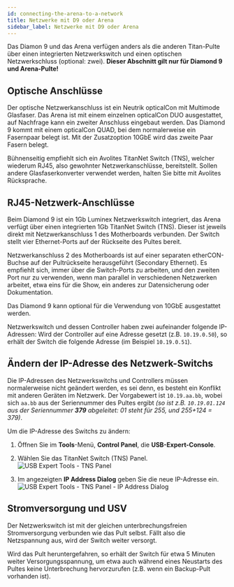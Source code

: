 ```yaml
---
id: connecting-the-arena-to-a-network
title: Netzwerke mit D9 oder Arena
sidebar_label: Netzwerke mit D9 oder Arena
---
```


Das Diamon 9 und das Arena verfügen anders als die anderen Titan-Pulte über einen
integrierten Netzwerkswitch und einen optischen Netzwerkschluss
(optional: zwei). **Dieser Abschnitt gilt nur für Diamond 9 und Arena-Pulte!**

## Optische Anschlüsse

Der optische Netzwerkanschluss ist ein Neutrik opticalCon mit
Multimode Glasfaser. Das Arena ist mit einem einzelnen opticalCon DUO ausgestattet, auf Nachfrage 
kann ein zweiter Anschluss eingebaut werden. Das Diamond 9 kommt mit einem opticalCon QUAD, bei dem 
normalerweise ein Fasernpaar belegt ist. Mit der Zusatzoption 10GbE wird das zweite Paar Fasern belegt.

Bühnenseitig empfiehlt sich ein Avolites TitanNet Switch (TNS),
welcher wiederum RJ45, also gewohnter Netzwerkanschlüsse, bereitstellt.
Sollen andere Glasfaserkonverter verwendet werden, halten Sie bitte mit
Avolites Rücksprache.

## RJ45-Netzwerk-Anschlüsse

Beim Diamond 9 ist ein 1Gb Luminex Netzwerkswitch integriert, das Arena verfügt über einen 
integrierten 1Gb TitanNet Switch (TNS). Dieser ist jeweils direkt mit
Netzwerkanschluss 1 des Motherboards verbunden. Der Switch stellt
vier Ethernet-Ports auf der Rückseite des Pultes bereit.

Netzwerkanschluss 2 des Motherboards ist auf einer separaten etherCON-Buchse auf
der Pultrückseite herausgeführt (Secondary Ethernet). Es empfiehlt sich,
immer über die Switch-Ports zu arbeiten, und den zweiten Port nur zu
verwenden, wenn man parallel in verschiedenen Netzwerken arbeitet, etwa
eins für die Show, ein anderes zur Datensicherung oder Dokumentation.

Das Diamond 9 kann optional für die Verwendung von 10GbE ausgestattet werden.

Netzwerkswitch und dessen Controller haben zwei aufeinander folgende
IP-Adressen: Wird der Controller auf eine Adresse gesetzt (z.B.
`10.19.0.50`), so erhält der Switch die folgende Adresse (im Beispiel
`10.19.0.51`).

## Ändern der IP-Adresse des Netzwerk-Switchs

Die IP-Adressen des Netzwerkswitchs und Controllers müssen normalerweise
nicht geändert werden, es sei denn, es besteht ein Konflikt mit anderen
Geräten im Netzwerk. Der Vorgabewert ist `10.19.aa.bb`, wobei sich `aa.bb` 
aus der Seriennummer des Pultes ergibt *(so ist z.B. `10.19.01.124` aus der 
Seriennummer **379** abgeleitet: 01 steht für 255, und 255+124 = 379)*.

Um die IP-Adresse des Switchs zu ändern:

1. Öffnen Sie im **Tools**-Menü, **Control Panel**, die **USB-Expert-Console**.

2. Wählen Sie das TitanNet Switch (TNS) Panel.
![USB Expert Tools - TNS Panel](/docs/images/USB-Expert-Tools-TNS-Panel.png)

3. Im angezeigten **IP Address Dialog** geben Sie die neue IP-Adresse ein.
![USB Expert Tools - TNS Panel - IP Address Dialog](/docs/images/USB-Expert-Tools-TNS-Panel-IP-Address-Dialog.png)

## Stromversorgung und USV 

Der Netzwerkswitch ist mit der gleichen unterbrechungsfreien
Stromversorgung verbunden wie das Pult selbst. Fällt also die
Netzspannung aus, wird der Switch weiter versorgt.

Wird das Pult heruntergefahren, so erhält der Switch für etwa 5 Minuten
weiter Versorgungsspannung, um etwa auch während eines Neustarts des
Pultes keine Unterbrechung hervorzurufen (z.B. wenn ein Backup-Pult
vorhanden ist).


